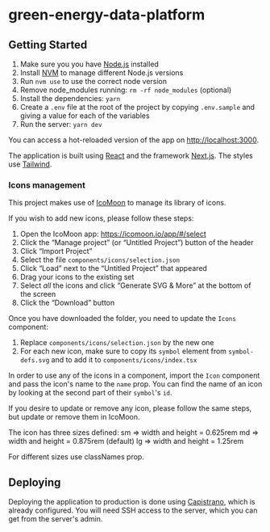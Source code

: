 # green-energy-data-platform

## Getting Started

1. Make sure you you have [Node.js](https://nodejs.org/en/) installed
2. Install [NVM](https://github.com/nvm-sh/nvm) to manage different Node.js versions
3. Run `nvm use` to use the correct node version
4. Remove node_modules running: `rm -rf node_modules` (optional)
6. Install the dependencies: `yarn`
5. Create a `.env` file at the root of the project by copying `.env.sample` and giving a value for each of the variables
6. Run the server: `yarn dev`

You can access a hot-reloaded version of the app on [http://localhost:3000](http://localhost:3000).

The application is built using [React](https://reactjs.org/) and the framework [Next.js](https://nextjs.org/). The styles use [Tailwind](https://tailwindcss.com/).


### Icons management

This project makes use of [IcoMoon](https://icomoon.io/#docs) to manage its library of icons.

If you wish to add new icons, please follow these steps:

1. Open the IcoMoon app: https://icomoon.io/app/#/select
2. Click the “Manage project” (or “Untitled Project”) button of the header
3. Click “Import Project”
4. Select the file `components/icons/selection.json`
5. Click “Load” next to the “Untitled Project” that appeared
6. Drag your icons to the existing set
7. Select _all_ the icons and click “Generate SVG & More” at the bottom of the screen
8. Click the “Download” button

Once you have downloaded the folder, you need to update the `Icons` component:

1. Replace `components/icons/selection.json` by the new one
2. For each new icon, make sure to copy its `symbol` element from `symbol-defs.svg` and to add it to `components/icons/index.tsx`

In order to use any of the icons in a component, import the `Icon` component and pass the icon's name to the `name` prop. You can find the name of an icon by looking at the second part of their `symbol`'s `id`.

If you desire to update or remove any icon, please follow the same steps, but update or remove them in IcoMoon.

The icon has three sizes defined:
	sm => width and height = 0.625rem
	md => width and height = 0.875rem (default)
	lg => width and height = 1.25rem

For different sizes use classNames prop.

## Deploying

Deploying the application to production is done using [Capistrano](https://capistranorb.com/), which is already configured.
You will need SSH access to the server, which you can get from the server's admin.
